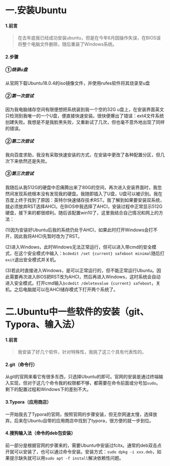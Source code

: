 # 一.安装Ubuntu

#### 1.前言

> 在去年底我已经成功安装ubuntu，但是在今年6月因操作失误，在BIOS误将整个电脑文件删除，随后重装了Windows系统。

#### 2.步骤

##### ①烧录u盘

从官网下载Ubuntu18.0.4的iso镜像文件，并使用rufes软件将其烧录至u盘

##### ②第一次尝试

因为我电脑储存空间有限便想把系统装到我一个空的32G u盘上，在安装界面英文只检测到我唯一的一个U盘，便直接快速安装。很快便爆出了错误：ext4文件系统创建失败。我想是不是我脸黑失败，又重新试了几次，但也毫不意外地出现了同样的错误。

##### ②第二次尝试

我向百度求助，我没有采取快速安装的方式，在安装中更改了各种配置分区，但几次下来依然还是失败。

##### ③第三次尝试

我随后从我512G的硬盘中忍痛腾出来了80G的空间，再次进入安装界面时，我忽然间发现系统根本没有发现我的硬盘。我随即插入了U盘，U盘可以被识别。我在百度上终于找到了原因：英特尔快速储存技术RST。我了解到如果要安装双系统，就必须放弃RST选择AHCI。在BIOS中我选择了AHCI，安装过程中正常显示512G硬盘，接下来的都很顺利。随后该配置win10了，这里我结合自己情况和网上的方法：

​		(1)因为安装好Ubuntu后我的系统仍处于AHCI，如果此时打开Windows会打不开，因此我将AHCI先暂时改为了RST。

​		(2)进入Windows，此时Windows无法正常运行，但可以进入带cmd的安全模式，在这个安全模式中输入：`bcdedit /set {current} safeboot minimal`随后打`exit`退出安全模式并关机。

​		(3)若此时直接进入Windows，是可以正常运行的，但不能正常运行Ubuntu。因此需要再次进入BIOS把RST改为AHCI，然后再进入Windows，这时系统会自动进入安全模式。打开cmd输入`bcdedit /deletevalue {current} safeboot`，关机。之后电脑就可以在AHCI储存模式下打开两个系统了。

# 二.Ubuntu中一些软件的安装（git、Typora、输入法）

#### 1.前言

> 我安装了好几个软件，针对特殊性，我挑了这三个具有代表性的。



#### 2.git（命令行）

从git的官网来看它有很多东西，只选择Ubuntu的即可。官网的安装是通过终端输入实现，但对于这几个命令我的权限都不够，都需要在命令前面或分号加`sudo`。剩下的配置过程和Windows下的差别不大。

#### 3.Typora（应用商店）

一开始我去了Typora的官网，按照官网的步骤安装，但无奈网速太慢，选择放弃。后来在Ubuntu自带的应用商店中找到了typora，很方便的就一步到位。

#### 4.搜狗输入法（命令的deb包安装）

前一部分是根据官网的步骤来的，需要Ubuntu中安装过fcitx。通常的deb双击点开就可以安装了，也可以通过命令安装。安装方式：`sudo dpkg -i xxx.deb`，如果提示缺失就可以用`sudo apt -f install`解决依赖性问题。

